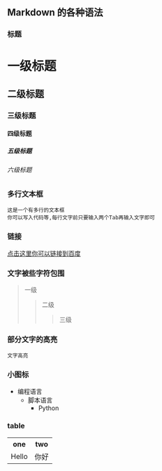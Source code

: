 ## Markdown 的各种语法

### 标题

# 一级标题

## 二级标题

### 三级标题

#### 四级标题

##### 五级标题

###### 六级标题

### 多行文本框

    这是一个有多行的文本框
    你可以写入代码等,每行文字前只要输入两个Tab再输入文字即可

### 链接

[点击这里你可以链接到百度](https://www.baidu.com)

### 文字被些字符包围

> 一级
>
> > 二级
> >
> > > 三级

### 部分文字的高亮

`文字高亮`

### 小图标

- 编程语言
  - 脚本语言
    - Python

### table

<div>
  <table border="0">
    <tr>
      <th>one</th>
      <th>two</th>
    </tr>
    <tr>
      <td>Hello</td>
      <td>你好</td>
    </tr>
  </table>
</div>
